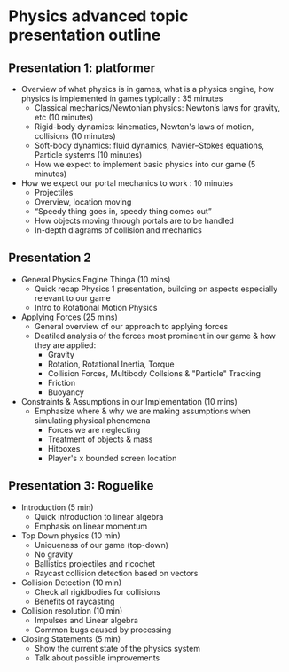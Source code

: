 # Physics advanced topic presentation outline

## Presentation 1: platformer

* Overview of what physics is in games, what is a physics engine, how physics is implemented in games typically : 35 minutes
	* Classical mechanics/Newtonian physics: Newton’s laws for gravity, etc			(10 minutes)
	* Rigid-body dynamics: kinematics, Newton's laws of motion, collisions			(10 minutes)
	* Soft-body dynamics: fluid dynamics, Navier–Stokes equations, Particle systems		(10 minutes)
	* How we expect to implement basic physics into our game				(5 minutes)
* How we expect our portal mechanics to work : 10 minutes
	* Projectiles
	* Overview, location moving
	* “Speedy thing goes in, speedy thing comes out”
	* How objects moving through portals are to be handled
	* In-depth diagrams of collision and mechanics

## Presentation 2

* General Physics Engine Thinga (10 mins)
	* Quick recap Physics 1 presentation, building on aspects especially relevant to our game
	* Intro to Rotational Motion Physics
* Applying Forces (25 mins)
	*  General overview of our approach to applying forces
	*  Deatiled analysis of the forces most prominent in our game & how they are applied:
		*  Gravity
		*  Rotation, Rotational Inertia, Torque
		*  Collision Forces, Multibody Collsions & "Particle" Tracking
		*  Friction 
		*  Buoyancy
* Constraints & Assumptions in our Implementation (10 mins)
	* Emphasize where & why we are making assumptions when simulating physical phenomena
		* Forces we are neglecting
		* Treatment of objects & mass
		* Hitboxes
		* Player's x bounded screen location

## Presentation 3: Roguelike

* Introduction (5 min)
	* Quick introduction to linear algebra
	* Emphasis on linear momentum
* Top Down physics (10 min)
    * Uniqueness of our game (top-down)
	* No gravity
	* Ballistics projectiles and ricochet
	* Raycast collision detection based on vectors
* Collision Detection (10 min)
	* Check all rigidbodies for collisions
	* Benefits of raycasting
* Collision resolution (10 min)
	* Impulses and Linear algebra
	* Common bugs caused by processing
* Closing Statements (5 min)
	* Show the current state of the physics system
	* Talk about possible improvements
